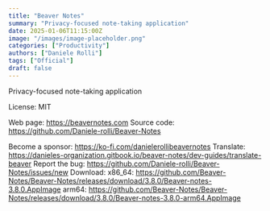 ```yaml
---
title: "Beaver Notes"
summary: "Privacy-focused note-taking application"
date: 2025-01-06T11:15:00Z
image: "/images/image-placeholder.png"
categories: ["Productivity"]
authors: ["Daniele Rolli"]
tags: ["Official"]
draft: false
---
```


Privacy-focused note-taking application

License: MIT

Web page: <https://beavernotes.com>
Source code: <https://github.com/Daniele-rolli/Beaver-Notes>

Become a sponsor: <https://ko-fi.com/danielerollibeavernotes>
Translate: <https://danieles-organization.gitbook.io/beaver-notes/dev-guides/translate-beaver>
Report the bug: <https://github.com/Daniele-rolli/Beaver-Notes/issues/new>
Download:   x86_64: <https://github.com/Beaver-Notes/Beaver-Notes/releases/download/3.8.0/Beaver-notes-3.8.0.AppImage>
            arm64: <https://github.com/Beaver-Notes/Beaver-Notes/releases/download/3.8.0/Beaver-notes-3.8.0-arm64.AppImage>
